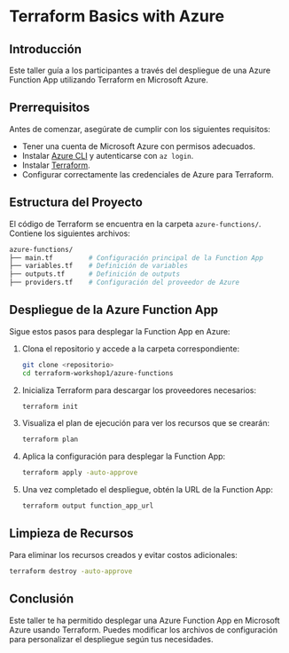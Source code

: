 # Terraform Basics with Azure

## Introducción
Este taller guía a los participantes a través del despliegue de una Azure Function App utilizando Terraform en Microsoft Azure. 

## Prerrequisitos

Antes de comenzar, asegúrate de cumplir con los siguientes requisitos:

- Tener una cuenta de Microsoft Azure con permisos adecuados.
- Instalar [Azure CLI](https://docs.microsoft.com/en-us/cli/azure/install-azure-cli) y autenticarse con `az login`.
- Instalar [Terraform](https://www.terraform.io/downloads).
- Configurar correctamente las credenciales de Azure para Terraform.

## Estructura del Proyecto

El código de Terraform se encuentra en la carpeta `azure-functions/`. Contiene los siguientes archivos:

```bash
azure-functions/
├── main.tf         # Configuración principal de la Function App
├── variables.tf    # Definición de variables
├── outputs.tf      # Definición de outputs
├── providers.tf    # Configuración del proveedor de Azure
```

## Despliegue de la Azure Function App

Sigue estos pasos para desplegar la Function App en Azure:

1. Clona el repositorio y accede a la carpeta correspondiente:

   ```sh
   git clone <repositorio>
   cd terraform-workshop1/azure-functions
   ```

2. Inicializa Terraform para descargar los proveedores necesarios:

   ```sh
   terraform init
   ```

3. Visualiza el plan de ejecución para ver los recursos que se crearán:

   ```sh
   terraform plan
   ```

4. Aplica la configuración para desplegar la Function App:

   ```sh
   terraform apply -auto-approve
   ```

5. Una vez completado el despliegue, obtén la URL de la Function App:

   ```sh
   terraform output function_app_url
   ```

## Limpieza de Recursos

Para eliminar los recursos creados y evitar costos adicionales:

```sh
terraform destroy -auto-approve
```

## Conclusión

Este taller te ha permitido desplegar una Azure Function App en Microsoft Azure usando Terraform. Puedes modificar los archivos de configuración para personalizar el despliegue según tus necesidades.

